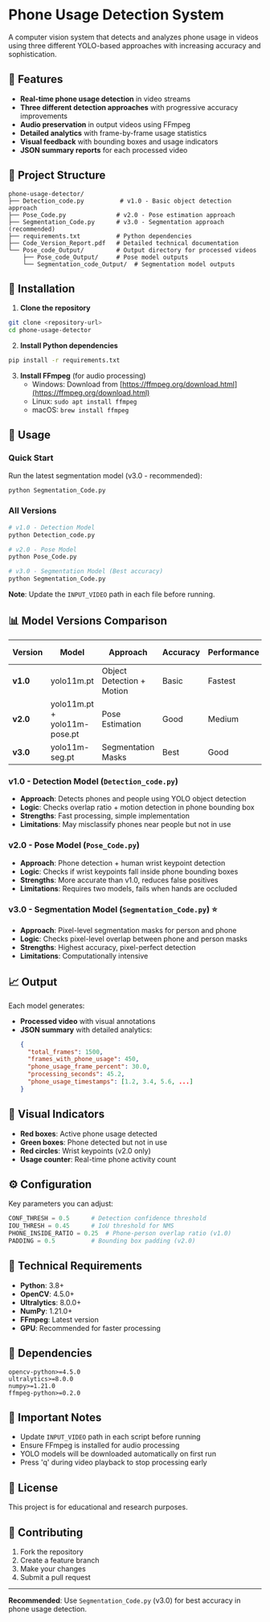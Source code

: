 # Phone Usage Detection System

A computer vision system that detects and analyzes phone usage in videos using three different YOLO-based approaches with increasing accuracy and sophistication.

## 🚀 Features

- **Real-time phone usage detection** in video streams
- **Three different detection approaches** with progressive accuracy improvements
- **Audio preservation** in output videos using FFmpeg
- **Detailed analytics** with frame-by-frame usage statistics
- **Visual feedback** with bounding boxes and usage indicators
- **JSON summary reports** for each processed video

## 📁 Project Structure

```
phone-usage-detector/
├── Detection_code.py          # v1.0 - Basic object detection approach
├── Pose_Code.py              # v2.0 - Pose estimation approach  
├── Segmentation_Code.py      # v3.0 - Segmentation approach (recommended)
├── requirements.txt          # Python dependencies
├── Code_Version_Report.pdf   # Detailed technical documentation
└── Pose_code_Output/         # Output directory for processed videos
    ├── Pose_code_Output/     # Pose model outputs
    └── Segmentation_code_Output/  # Segmentation model outputs
```

## 🔧 Installation

1. **Clone the repository**
```bash
git clone <repository-url>
cd phone-usage-detector
```

2. **Install Python dependencies**
```bash
pip install -r requirements.txt
```

3. **Install FFmpeg** (for audio processing)
   - Windows: Download from [https://ffmpeg.org/download.html](https://ffmpeg.org/download.html)
   - Linux: `sudo apt install ffmpeg`
   - macOS: `brew install ffmpeg`

## 🎯 Usage

### Quick Start
Run the latest segmentation model (v3.0 - recommended):
```bash
python Segmentation_Code.py
```

### All Versions
```bash
# v1.0 - Detection Model
python Detection_code.py

# v2.0 - Pose Model  
python Pose_Code.py

# v3.0 - Segmentation Model (Best accuracy)
python Segmentation_Code.py
```

**Note**: Update the `INPUT_VIDEO` path in each file before running.

## 📊 Model Versions Comparison

| Version | Model | Approach | Accuracy | Performance | Use Case |
|---------|-------|----------|----------|-------------|----------|
| **v1.0** | yolo11m.pt | Object Detection + Motion | Basic | Fastest | Quick detection |
| **v2.0** | yolo11m.pt + yolo11m-pose.pt | Pose Estimation | Good | Medium | Balanced accuracy |
| **v3.0** | yolo11m-seg.pt | Segmentation Masks | Best | Good | Highest precision |

### v1.0 - Detection Model (`Detection_code.py`)
- **Approach**: Detects phones and people using YOLO object detection
- **Logic**: Checks overlap ratio + motion detection in phone bounding box
- **Strengths**: Fast processing, simple implementation
- **Limitations**: May misclassify phones near people but not in use

### v2.0 - Pose Model (`Pose_Code.py`) 
- **Approach**: Phone detection + human wrist keypoint detection
- **Logic**: Checks if wrist keypoints fall inside phone bounding boxes
- **Strengths**: More accurate than v1.0, reduces false positives
- **Limitations**: Requires two models, fails when hands are occluded

### v3.0 - Segmentation Model (`Segmentation_Code.py`) ⭐
- **Approach**: Pixel-level segmentation masks for person and phone
- **Logic**: Checks pixel-level overlap between phone and person masks
- **Strengths**: Highest accuracy, pixel-perfect detection
- **Limitations**: Computationally intensive

## 📈 Output

Each model generates:
- **Processed video** with visual annotations
- **JSON summary** with detailed analytics:
  ```json
  {
    "total_frames": 1500,
    "frames_with_phone_usage": 450,
    "phone_usage_frame_percent": 30.0,
    "processing_seconds": 45.2,
    "phone_usage_timestamps": [1.2, 3.4, 5.6, ...]
  }
  ```

## 🎨 Visual Indicators

- **Red boxes**: Active phone usage detected
- **Green boxes**: Phone detected but not in use
- **Red circles**: Wrist keypoints (v2.0 only)
- **Usage counter**: Real-time phone activity count

## ⚙️ Configuration

Key parameters you can adjust:

```python
CONF_THRESH = 0.5      # Detection confidence threshold
IOU_THRESH = 0.45      # IoU threshold for NMS
PHONE_INSIDE_RATIO = 0.25  # Phone-person overlap ratio (v1.0)
PADDING = 0.5          # Bounding box padding (v2.0)
```

## 🔧 Technical Requirements

- **Python**: 3.8+
- **OpenCV**: 4.5.0+
- **Ultralytics**: 8.0.0+
- **NumPy**: 1.21.0+
- **FFmpeg**: Latest version
- **GPU**: Recommended for faster processing

## 📝 Dependencies

```
opencv-python>=4.5.0
ultralytics>=8.0.0
numpy>=1.21.0
ffmpeg-python>=0.2.0
```

## 🚨 Important Notes

- Update `INPUT_VIDEO` path in each script before running
- Ensure FFmpeg is installed for audio processing
- YOLO models will be downloaded automatically on first run
- Press 'q' during video playback to stop processing early

## 📄 License

This project is for educational and research purposes.

## 🤝 Contributing

1. Fork the repository
2. Create a feature branch
3. Make your changes
4. Submit a pull request

---

**Recommended**: Use `Segmentation_Code.py` (v3.0) for best accuracy in phone usage detection.
